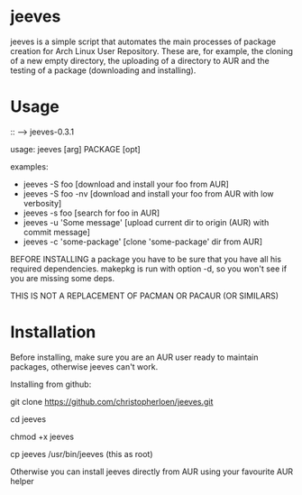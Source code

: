 # jeeves
jeeves is a simple script that automates the main processes of package creation for Arch Linux User Repository.
These are, for example, the cloning of a new empty directory, the uploading of a directory to AUR
and the testing of a package (downloading and installing).

# Usage
:: --> jeeves-0.3.1

usage: jeeves [arg] PACKAGE [opt]

examples:

 - jeeves -S foo [download and install your foo from AUR]
 - jeeves -S foo -nv [download and install your foo from AUR with low verbosity]
 - jeeves -s foo [search for foo in AUR]
 - jeeves -u 'Some message' [upload current dir to origin (AUR) with commit message]
 - jeeves -c 'some-package' [clone 'some-package' dir from AUR]

BEFORE INSTALLING a package you have to be sure that you have
all his required dependencies. makepkg is run with option -d,
so you won't see if you are missing some deps.

THIS IS NOT A REPLACEMENT OF PACMAN OR PACAUR (OR SIMILARS)

# Installation
Before installing, make sure you are an AUR user ready to maintain packages,
otherwise jeeves can't work.

Installing from github:

git clone https://github.com/christopherloen/jeeves.git

cd jeeves

chmod +x jeeves

cp jeeves /usr/bin/jeeves      (this as root)

Otherwise you can install jeeves directly from AUR using your favourite AUR helper
